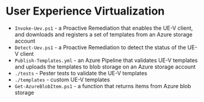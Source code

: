 # User Experience Virtualization

* `Invoke-Uev.ps1` - a Proactive Remediation that enables the UE-V client, and downloads and registers a set of templates from an Azure storage account
* `Detect-Uev.ps1` - a Proactive Remediation to detect the status of the UE-V client
* `Publish-Templates.yml` - an Azure Pipeline that validates UE-V templates and uploads the templates to blob storage on an Azure storage account
* `./tests` - Pester tests to validate the UE-V templates
* `./templates` - custom UE-V templates
* `Get-AzureBlobItem.ps1` - a function that returns items from Azure blob storage
